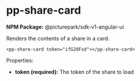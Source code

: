 # pp-share-card

**NPM Package:** @picturepark/sdk-v1-angular-ui

Renders the contents of a share in a card.

    <pp-share-card token="ifG28Fsd"></pp-share-card>

Properties:

- **token (required):** The token of the share to load
